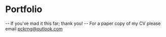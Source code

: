 # Portfolio

-- If you've mad it this far; thank you! 
-- For a paper copy of my CV please email pckrng@outlook.com

